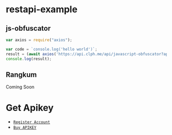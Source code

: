 # restapi-example




## js-obfuscator


```js
var axios = require("axios");

var code = `console.log('hello world')`;
result = (await axios('https://api.clph.me/api/javascript-obfuscator?apikey=YOUR-APIKEY', { method: 'POST', data: new URLSearchParams(Object.entries({ code })) })).data;
console.log(result);
```

## Rangkum

Coming Soon

# Get Apikey

* [`Register Account`](https://api.clph.me/users/register)
* [`Buy APIKEY`](https://wa.me/62882003806038?text=min%20mau%20beli%20apikey)
